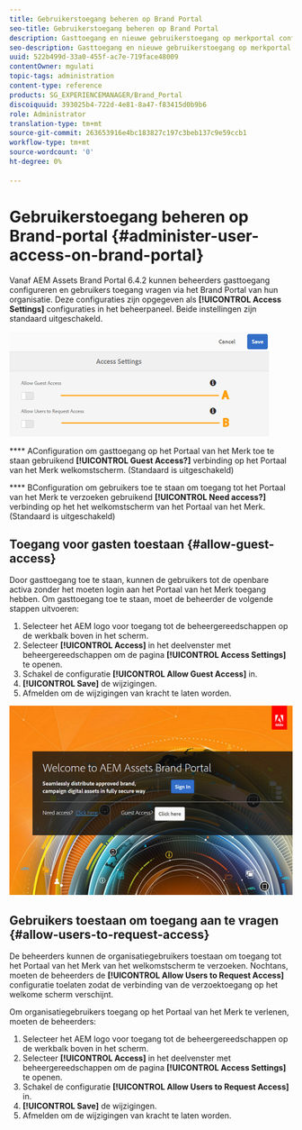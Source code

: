 ```yaml
---
title: Gebruikerstoegang beheren op Brand Portal
seo-title: Gebruikerstoegang beheren op Brand Portal
description: Gasttoegang en nieuwe gebruikerstoegang op merkportal configureren.
seo-description: Gasttoegang en nieuwe gebruikerstoegang op merkportal configureren.
uuid: 522b499d-33a0-455f-ac7e-719face48009
contentOwner: mgulati
topic-tags: administration
content-type: reference
products: SG_EXPERIENCEMANAGER/Brand_Portal
discoiquuid: 393025b4-722d-4e81-8a47-f83415d0b9b6
role: Administrator
translation-type: tm+mt
source-git-commit: 263653916e4bc183827c197c3beb137c9e59ccb1
workflow-type: tm+mt
source-wordcount: '0'
ht-degree: 0%

---
```



# Gebruikerstoegang beheren op Brand-portal {#administer-user-access-on-brand-portal}

Vanaf AEM Assets Brand Portal 6.4.2 kunnen beheerders gasttoegang configureren en gebruikers toegang vragen via het Brand Portal van hun organisatie. Deze configuraties zijn opgegeven als **[!UICONTROL Access Settings]** configuraties in het beheerpaneel. Beide instellingen zijn standaard uitgeschakeld.

![](assets/access-configs.png)

****   AConfiguration om gasttoegang op het Portaal van het Merk toe te staan gebruikend  **[!UICONTROL Guest Access?]** verbinding op het Portaal van het Merk welkomstscherm. (Standaard is uitgeschakeld)

****   BConfiguration om gebruikers toe te staan om toegang tot het Portaal van het Merk te verzoeken gebruikend  **[!UICONTROL Need access?]** verbinding op het het welkomstscherm van het Portaal van het Merk. (Standaard is uitgeschakeld)

## Toegang voor gasten toestaan {#allow-guest-access}

Door gasttoegang toe te staan, kunnen de gebruikers tot de openbare activa zonder het moeten login aan het Portaal van het Merk toegang hebben.
Om gasttoegang toe te staan, moet de beheerder de volgende stappen uitvoeren:

1. Selecteer het AEM logo voor toegang tot de beheergereedschappen op de werkbalk boven in het scherm.
1. Selecteer **[!UICONTROL Access]** in het deelvenster met beheergereedschappen om de pagina **[!UICONTROL Access Settings]** te openen.
1. Schakel de configuratie **[!UICONTROL Allow Guest Access]** in.
1. **[!UICONTROL Save]** de wijzigingen.
1. Afmelden om de wijzigingen van kracht te laten worden.

![](assets/bp-welcome-screen.png)

## Gebruikers toestaan om toegang aan te vragen {#allow-users-to-request-access}

De beheerders kunnen de organisatiegebruikers toestaan om toegang tot het Portaal van het Merk van het welkomstscherm te verzoeken. Nochtans, moeten de beheerders de **[!UICONTROL Allow Users to Request Access]** configuratie toelaten zodat de verbinding van de verzoektoegang op het welkome scherm verschijnt.

Om organisatiegebruikers toegang op het Portaal van het Merk te verlenen, moeten de beheerders:

1. Selecteer het AEM logo voor toegang tot de beheergereedschappen op de werkbalk boven in het scherm.
1. Selecteer **[!UICONTROL Access]** in het deelvenster met beheergereedschappen om de pagina **[!UICONTROL Access Settings]** te openen.
1. Schakel de configuratie **[!UICONTROL Allow Users to Request Access]** in.
1. **[!UICONTROL Save]** de wijzigingen.
1. Afmelden om de wijzigingen van kracht te laten worden.
